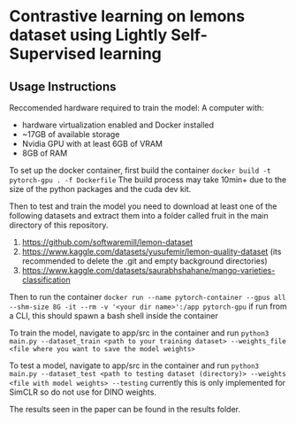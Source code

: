 # Contrastive learning on lemons dataset using Lightly Self-Supervised learning
## Usage Instructions
Reccomended hardware required to train the model:
A computer with:
- hardware virtualization enabled and Docker installed
- ~17GB of available storage
- Nvidia GPU with at least 6GB of VRAM
- 8GB of RAM


To set up the docker container, first build the container
`docker build -t pytorch-gpu . -f Dockerfile`
The build process may take 10min+ due to the size of the python packages and the cuda dev kit.


Then to test and train the model you need to download at least one of the following datasets and extract them into a folder called fruit in the main directory of this repository.
  1.  https://github.com/softwaremill/lemon-dataset
  2.  https://www.kaggle.com/datasets/yusufemir/lemon-quality-dataset (its recommended to delete the .git and empty background directories)
  3.  https://www.kaggle.com/datasets/saurabhshahane/mango-varieties-classification

Then to run the container
`docker run --name pytorch-container --gpus all --shm-size 8G -it --rm -v '<your dir name>':/app pytorch-gpu`
if run from a CLI, this should spawn a bash shell inside the container

To train the model, navigate to app/src in the container and run
`python3 main.py --dataset_train <path to your training dataset> --weights_file <file where you want to save the model weights>`

To test a model, navigate to app/src in the container and run
`python3 main.py --dataset_test <path to testing dataset (directory)> --weights <file with model weights> --testing`
currently this is only implemented for SimCLR so do not use for DINO weights.

The results seen in the paper can be found in the results folder.